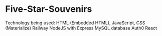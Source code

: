 # Five-Star-Souvenirs
Technology being used:
HTML (Embedded HTML), JavaScript, CSS (Materialize)
Railway
NodeJS with Express
MySQL database
Auth0
React

